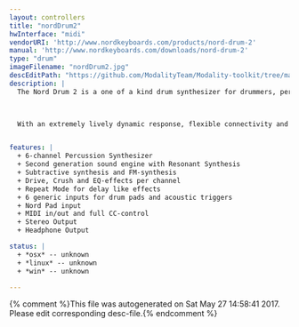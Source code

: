 ```yaml
---
layout: controllers
title: "nordDrum2"
hwInterface: "midi"
vendorURI: 'http://www.nordkeyboards.com/products/nord-drum-2'
manual: 'http://www.nordkeyboards.com/downloads/nord-drum-2'
type: "drum"
imageFilename: "nordDrum2.jpg"
descEditPath: "https://github.com/ModalityTeam/Modality-toolkit/tree/master/Modality/MKtlDescriptions//nordDrum2.desc.scd"
description: |
  The Nord Drum 2 is a one of a kind drum synthesizer for drummers, percussionists and producers seeking unique and playable percussive sounds.

  

  With an extremely lively dynamic response, flexible connectivity and a broad sound palette ranging from classic synthetic drums to life-like tuned percussion and acoustic drums, the Nord Drum 2 is both an inspiring instrument and an infinite source of sounds.


features: |
  + 6-channel Percussion Synthesizer
  + Second generation sound engine with Resonant Synthesis
  + Subtractive synthesis and FM-synthesis
  + Drive, Crush and EQ-effects per channel
  + Repeat Mode for delay like effects
  + 6 generic inputs for drum pads and acoustic triggers
  + Nord Pad input
  + MIDI in/out and full CC-control
  + Stereo Output
  + Headphone Output

status: |
  + *osx* -- unknown
  + *linux* -- unknown
  + *win* -- unknown

---
```

{% comment %}This file was autogenerated on Sat May 27 14:58:41 2017. Please edit corresponding desc-file.{% endcomment %}